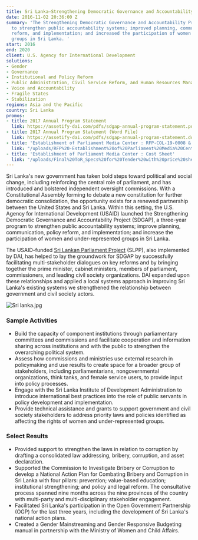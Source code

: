 ```yaml
---
title: Sri Lanka—Strengthening Democratic Governance and Accountability Project (SDGAP)
date: 2016-11-02 20:36:00 Z
summary: 'The Strengthening Democratic Governance and Accountability Project worked
  to strengthen public accountability systems; improved planning, communication, policy
  reform, and implementation; and increased the participation of women and under-represented
  groups in Sri Lanka. '
start: 2016
end: 2020
client: U.S. Agency for International Development
solutions:
- Gender
- Governance
- Institutional and Policy Reform
- Public Administration, Civil Service Reform, and Human Resources Management
- Voice and Accountability
- Fragile States
- Stabilization
regions: Asia and the Pacific
country: Sri Lanka
promos:
- title: 2017 Annual Program Statement
  link: https://assetify-dai.com/pdfs/sdgap-annual-program-statement.pdf
- title: 2017 Annual Program Statement (Word File)
  link: https://assetify-dai.com/pdfs/sdgap-annual-program-statement.docx
- title: 'Establishment of Parliament Media Center : RFP-COL-19-0008 & 0039'
  link: "/uploads/RFP%20-Establishment%20of%20Parliament%20Media%20Center.pdf"
- title: 'Establishment of Parliament Media Center : Cost Sheet'
  link: "/uploads/Final%20ToR_Specs%20for%20Tender%20with%20price%20shedule.xlsx"
---
```


Sri Lanka's new government has taken bold steps toward political and social change, including reinforcing the central role of parliament, and has introduced and bolstered independent oversight commissions. With a Constitutional Assembly forming to debate a new constitution for further democratic consolidation, the opportunity exists for a renewed partnership between the United States and Sri Lanka. Within this setting, the U.S. Agency for International Development (USAID) launched the Strengthening Democratic Governance and Accountability Project (SDGAP), a three-year program to strengthen public accountability systems; improve planning, communication, policy reform, and implementation; and increase the participation of women and under-represented groups in Sri Lanka. 

The USAID-funded [Sri Lankan Parliament Project][1] (SLPP), also implemented by DAI, has helped to lay the groundwork for SDGAP by successfully facilitating multi-stakeholder dialogues on key reforms and by bringing together the prime minister, cabinet ministers, members of parliament, commissioners, and leading civil society organizations. DAI expanded upon these relationships and applied a local systems approach in improving Sri Lanka's existing systems we strengthened the relationship between government and civil society actors.

![Sri lanka.jpg](/uploads/Sri%20lanka.jpg)

### Sample Activities

* Build the capacity of component institutions through parliamentary committees and commissions and facilitate cooperation and information sharing across institutions and with the public to strengthen the overarching political system.
* Assess how commissions and ministries use external research in policymaking and use results to create space for a broader group of stakeholders, including parliamentarians, nongovernmental organizations, think tanks, and female service users, to provide input into policy processes.
* Engage with the Sri Lanka Institute of Development Administration to introduce international best practices into the role of public servants in policy development and implementation.
* Provide technical assistance and grants to support government and civil society stakeholders to address priority laws and policies identified as affecting the rights of women and under-represented groups.

### Select Results

* Provided support to strengthen the laws in relation to corruption by drafting a consolidated law addressing, bribery, corruption, and asset declaration.
* Supported the Commission to Investigate Bribery or Corruption to develop a National Action Plan for Combating Bribery and Corruption in Sri Lanka with four pillars: prevention; value-based education; institutional strengthening; and policy and legal reform. The consultative process spanned nine months across the nine provinces of the country with multi-party and multi-disciplinary stakeholder engagement.
* Facilitated Sri Lanka's participation in the Open Government Partnership (OGP) for the last three years, including the development of Sri Lanka's national action plans.
* Created a Gender Mainstreaming and Gender Responsive Budgeting manual in partnership with the Ministry of Women and Child Affairs.

[1]: http://www.dai.com/our-work/projects/short-term-technical-assistance-sri-lankan-parliament-project-slpp